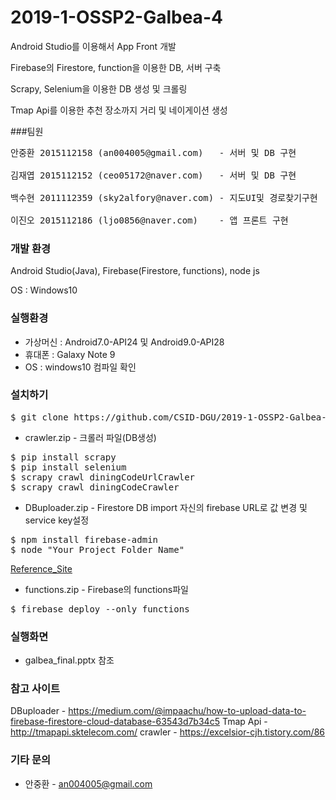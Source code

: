 # 2019-1-OSSP2-Galbea-4

Android Studio를 이용해서 App Front 개발

Firebase의 Firestore, function을 이용한 DB, 서버 구축

Scrapy, Selenium을 이용한 DB 생성 및 크롤링

Tmap Api를 이용한 추천 장소까지 거리 및 네이게이션 생성

###팀원

<pre>
안중환 2015112158 (an004005@gmail.com)   - 서버 및 DB 구현

김재엽 2015112152 (ceo05172@naver.com)   - 서버 및 DB 구현 

백수현 2011112359 (sky2alfory@naver.com) - 지도UI및 경로찾기구현 

이진오 2015112186 (ljo0856@naver.com)    - 앱 프론트 구현
</pre>

### 개발 환경

Android Studio(Java), Firebase(Firestore, functions), node js

OS : Windows10

### 실행환경

* 가상머신 : Android7.0-API24 및 Android9.0-API28
* 휴대폰 : Galaxy Note 9
* OS : windows10 컴파일 확인

### 설치하기

<pre>
$ git clone https://github.com/CSID-DGU/2019-1-OSSP2-Galbea-4
</pre>


* crawler.zip - 크롤러 파일(DB생성)
<pre>
$ pip install scrapy
$ pip install selenium
$ scrapy crawl diningCodeUrlCrawler
$ scrapy crawl diningCodeCrawler
</pre>


* DBuploader.zip - Firestore DB import
자신의 firebase URL로 값 변경 및 service key설정
<pre>
$ npm install firebase-admin
$ node "Your_Project_Folder_Name"
</pre>
[Reference_Site](https://medium.com/@impaachu/how-to-upload-data-to-firebase-firestore-cloud-database-63543d7b34c5)


* functions.zip - Firebase의 functions파일

<pre>
$ firebase deploy --only functions
</pre>


### 실행화면
* galbea_final.pptx 참조


### 참고 사이트

DBuploader - https://medium.com/@impaachu/how-to-upload-data-to-firebase-firestore-cloud-database-63543d7b34c5
Tmap Api - http://tmapapi.sktelecom.com/
crawler - https://excelsior-cjh.tistory.com/86

### 기타 문의

* 안중환 - an004005@gmail.com
